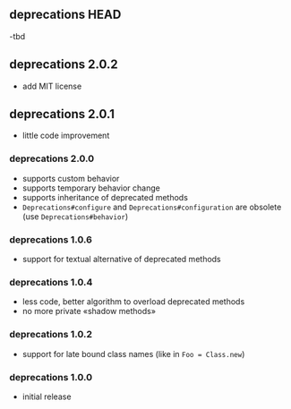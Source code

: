 ## deprecations HEAD
-tbd

## deprecations 2.0.2
- add MIT license

## deprecations 2.0.1
- little code improvement

### deprecations 2.0.0
- supports custom behavior
- supports temporary behavior change
- supports inheritance of deprecated methods
- `Deprecations#configure` and `Deprecations#configuration` are obsolete (use `Deprecations#behavior`)

### deprecations 1.0.6
- support for textual alternative of deprecated methods

### deprecations 1.0.4
- less code, better algorithm to overload deprecated methods
- no more private «shadow methods»

### deprecations 1.0.2
- support for late bound class names (like in `Foo = Class.new`)

### deprecations 1.0.0
- initial release
